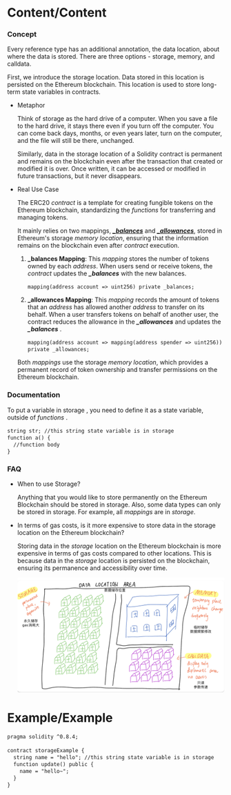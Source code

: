 # Content/Content

### Concept

Every reference type has an additional annotation, the data location, about where the data is stored. There are three options - storage, memory, and calldata.  

First, we introduce the storage location. Data stored in this location is persisted on the Ethereum blockchain. This location is used to store long-term state variables in contracts.

- Metaphor
    
    Think of storage as the hard drive of a computer. When you save a file to the hard drive, it stays there even if you turn off the computer. You can come back days, months, or even years later, turn on the computer, and the file will still be there, unchanged. 
    
    Similarly, data in the storage location of a Solidity contract is permanent and remains on the blockchain even after the transaction that created or modified it is over. Once written, it can be accessed or modified in future transactions, but it never disappears. 
    
- Real Use Case
    
    The ERC20 *contract* is a template for creating fungible tokens on the Ethereum blockchain, standardizing the *functions* for transferring and managing tokens. 
    
    It mainly relies on two mappings, [***_balances***](https://github.com/OpenZeppelin/openzeppelin-contracts/blob/9ef69c03d13230aeff24d91cb54c9d24c4de7c8b/contracts/token/ERC20/ERC20.sol#L39C1-L39C59) and [***_allowances***](https://github.com/OpenZeppelin/openzeppelin-contracts/blob/9ef69c03d13230aeff24d91cb54c9d24c4de7c8b/contracts/token/ERC20/ERC20.sol#L41C1-L41C89), stored in Ethereum's storage *memory location*, ensuring that the information remains on the blockchain even after *contract* execution.
    
    1. **_balances Mapping**: This *mapping* stores the number of tokens owned by each *address*. When users send or receive tokens, the *contract* updates the ***_balances*** with the new balances.
        
        ```solidity
        mapping(address account => uint256) private _balances;
        ```
        
    2. **_allowances Mapping**: This *mapping* records the amount of tokens that an *address* has allowed another *address* to transfer on its behalf. When a user transfers tokens on behalf of another user, the contract reduces the allowance in the ***_allowances*** and updates the ***_balances*** .
        
        ```solidity
        mapping(address account => mapping(address spender => uint256)) private _allowances;
        ```
        
    
    Both *mappings* use the storage *memory location*, which provides a permanent record of token ownership and transfer permissions on the Ethereum blockchain.
    

### Documentation

To put a variable in storage , you need to define it as a state variable, outside of *functions* .

```solidity
string str; //this string state variable is in storage
function a() {
  //function body
}
```

### FAQ

- When to use Storage?
    
    Anything that you would like to store permanently on the Ethereum Blockchain should be stored in storage. Also, some data types can only be stored in storage. For example, all *mappings* are in *storage*.
    
- In terms of gas costs, is it more expensive to store data in the storage location on the Ethereum blockchain?
    
    Storing data in the *storage* location on the Ethereum blockchain is more expensive in terms of gas costs compared to other locations. This is because data in the *storage* location is persisted on the blockchain, ensuring its permanence and accessibility over time.
    
    ![IMG_FED1178E6000-1.jpeg](./img/1-1.jpeg)
    

# Example/Example

```solidity
pragma solidity ^0.8.4;

contract storageExample {
  string name = "hello"; //this string state variable is in storage
  function update() public {
    name = "hello~";
  }
}
```

